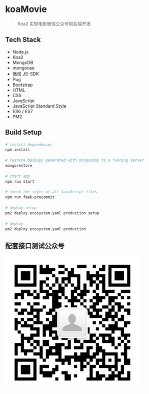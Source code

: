# koaMovie

> Koa2 实现电影微信公众号前后端开发

## Tech Stack

- Node.js
- Koa2
- MongoDB
- mongoose
- 微信 JS-SDK
- Pug
- Bootstrap
- HTML
- CSS
- JavaScript
- JavaScript Standard Style
- ES6 / ES7
- PM2
 
## Build Setup

```bash
# install dependecies
npm install

# restore backups generated with mongodump to a running server
mongorestore

# start app
npm run start

# check the style of all JavaScript files
npm run feak-precommit

# deploy setup
pm2 deploy ecosystem.yaml production setup

# deploy
pm2 deploy ecosystem.yaml production
```

## 配套接口测试公众号

![接口测试公众号](./gongzhonghao.jpg "接口测试公众号")
